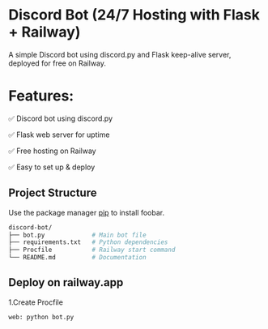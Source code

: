 #  Discord Bot (24/7 Hosting with Flask + Railway)
A simple Discord bot using discord.py and Flask keep-alive server, deployed for free on Railway.
# Features:

✅ Discord bot using discord.py

✅ Flask web server for uptime

✅ Free hosting on Railway

✅ Easy to set up & deploy


## Project Structure
Use the package manager [pip](https://pip.pypa.io/en/stable/) to install foobar.

```bash
discord-bot/
├── bot.py             # Main bot file
├── requirements.txt   # Python dependencies
├── Procfile           # Railway start command
└── README.md          # Documentation

```

## Deploy on railway.app
1.Create Procfile
```bash
web: python bot.py
```


